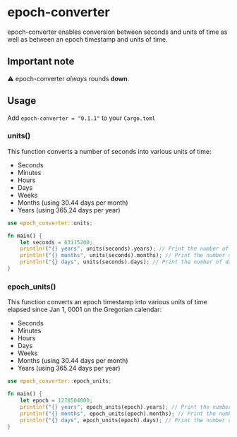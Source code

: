 # epoch-converter

epoch-converter enables conversion between seconds and units of time as well as between an epoch timestamp and units of time.

## Important note

⚠️ epoch-converter _always_ rounds **down**.

## Usage

Add `epoch-converter = "0.1.1"` to your `Cargo.toml`

### units()

This function converts a number of seconds into various units of time:

- Seconds
- Minutes
- Hours
- Days
- Weeks
- Months (using 30.44 days per month)
- Years (using 365.24 days per year)

```rust
use epoch_converter::units;

fn main() {
    let seconds = 63115200;
    println!("{} years", units(seconds).years); // Print the number of years in 63115200 seconds.
    println!("{} months", units(seconds).months); // Print the number of months in 63115200 seconds.
    println!("{} days", units(seconds).days); // Print the number of days in 63115200 seconds.
}
```

### epoch_units()

This function converts an epoch timestamp into various units of time elapsed since Jan 1, 0001 on the Gregorian calendar:

- Seconds
- Minutes
- Hours
- Days
- Weeks
- Months (using 30.44 days per month)
- Years (using 365.24 days per year)

```rust
use epoch_converter::epoch_units;

fn main() {
    let epoch = 1278504000;
    println!("{} years", epoch_units(epoch).years); // Print the number of years in the epoch timestamp 1278504000.
    println!("{} months", epoch_units(epoch).months); // Print the number of months in the epoch timestamp 1278504000.
    println!("{} days", epoch_units(epoch).days); // Print the number of days in the epoch timestamp 1278504000.
}
```
